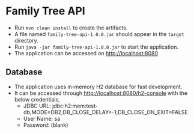 # Family Tree API

* Run `mvn clean install` to create the artifacts.
* A file named `family-tree-api-1.0.0.jar` should appear in the `target` directory.
* Run `java -jar family-tree-api-1.0.0.jar` to start the application.
* The application can be accessed on [http://localhost:8080](http://localhost:8000)

## Database
* The application uses in-memory H2 database for fast development.
* It can be accessed through [http://localhost:8080/h2-console](http://localhost:8000/h2-console) with the below credentials,
  * JDBC URL: jdbc:h2:mem:test-db;MODE=DB2;DB_CLOSE_DELAY=-1;DB_CLOSE_ON_EXIT=FALSE
  * User Name: sa
  * Password: (blank)
